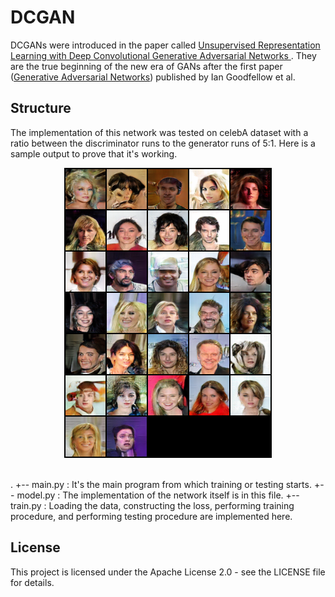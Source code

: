 # DCGAN
DCGANs were introduced in the paper called [Unsupervised Representation Learning with Deep Convolutional Generative Adversarial Networks
](https://arxiv.org/abs/1511.06434). They are the true beginning of the new era of GANs after the first paper ([Generative Adversarial Networks](https://arxiv.org/abs/1406.2661)) published by Ian Goodfellow et al.

## Structure
The implementation of this network was tested on celebA dataset with a ratio between the discriminator runs to the generator runs of 5:1. Here is a sample output to prove that it's working.
<div align="center">
<img src="https://github.com/MG2033/GANs/blob/master/figures/samples_epoch_99.png"><br><br>
</div>

.
+-- main.py  : It's the main program from which training or testing starts.
+-- model.py : The implementation of the network itself is in this file.
+-- train.py : Loading the data, constructing the loss, performing training procedure, and performing testing procedure are implemented here.

## License
This project is licensed under the Apache License 2.0 - see the LICENSE file for details.

